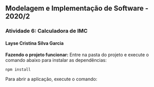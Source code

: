 ## Modelagem e Implementação de Software - 2020/2
### Atividade 6: Calculadora de IMC
#### Layse Cristina Silva Garcia

**Fazendo o projeto funcionar:**
Entre na pasta do projeto e execute o comando abaixo para instalar as dependências:
```
npm install
```
Para abrir a aplicação, execute o comando:
```ionic serve
```

